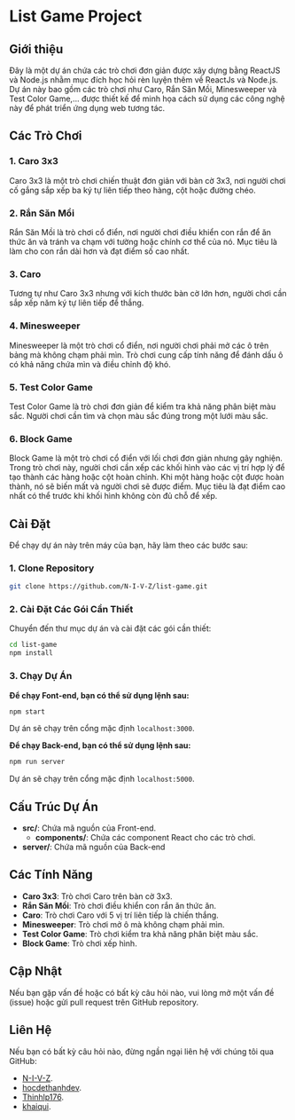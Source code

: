 # List Game Project

## Giới thiệu

Đây là một dự án chứa các trò chơi đơn giản được xây dựng bằng ReactJS và Node.js nhằm mục đích học hỏi rèn luyện thêm về ReactJs và Node.js. Dự án này bao gồm các trò chơi như Caro, Rắn Săn Mồi, Minesweeper và Test Color Game,... được thiết kế để minh họa cách sử dụng các công nghệ này để phát triển ứng dụng web tương tác.

## Các Trò Chơi

### 1. Caro 3x3

Caro 3x3 là một trò chơi chiến thuật đơn giản với bàn cờ 3x3, nơi người chơi cố gắng sắp xếp ba ký tự liên tiếp theo hàng, cột hoặc đường chéo.

### 2. Rắn Săn Mồi

Rắn Săn Mồi là trò chơi cổ điển, nơi người chơi điều khiển con rắn để ăn thức ăn và tránh va chạm với tường hoặc chính cơ thể của nó. Mục tiêu là làm cho con rắn dài hơn và đạt điểm số cao nhất.

### 3. Caro

Tương tự như Caro 3x3 nhưng với kích thước bàn cờ lớn hơn, người chơi cần sắp xếp năm ký tự liên tiếp để thắng.

### 4. Minesweeper

Minesweeper là một trò chơi cổ điển, nơi người chơi phải mở các ô trên bảng mà không chạm phải mìn. Trò chơi cung cấp tính năng để đánh dấu ô có khả năng chứa mìn và điều chỉnh độ khó.

### 5. Test Color Game

Test Color Game là trò chơi đơn giản để kiểm tra khả năng phân biệt màu sắc. Người chơi cần tìm và chọn màu sắc đúng trong một lưới màu sắc.

### 6. Block Game 

Block Game là một trò chơi cổ điển với lối chơi đơn giản nhưng gây nghiện. Trong trò chơi này, người chơi cần xếp các khối hình vào các vị trí hợp lý để tạo thành các hàng hoặc cột hoàn chỉnh. Khi một hàng hoặc cột được hoàn thành, nó sẽ biến mất và người chơi sẽ được điểm. Mục tiêu là đạt điểm cao nhất có thể trước khi khối hình không còn đủ chỗ để xếp.

## Cài Đặt

Để chạy dự án này trên máy của bạn, hãy làm theo các bước sau:

### 1. Clone Repository

```bash
git clone https://github.com/N-I-V-Z/list-game.git
```

### 2. Cài Đặt Các Gói Cần Thiết

Chuyển đến thư mục dự án và cài đặt các gói cần thiết:

```bash
cd list-game
npm install
```

### 3. Chạy Dự Án

**Để chạy Font-end, bạn có thể sử dụng lệnh sau:**

```bash
npm start
```

Dự án sẽ chạy trên cổng mặc định `localhost:3000`.

**Để chạy Back-end, bạn có thể sử dụng lệnh sau:**

```bash
npm run server
```

Dự án sẽ chạy trên cổng mặc định `localhost:5000`.

## Cấu Trúc Dự Án

- **src/**: Chứa mã nguồn của Front-end.
  - **components/**: Chứa các component React cho các trò chơi.
- **server/**: Chứa mã nguồn của Back-end

## Các Tính Năng

- **Caro 3x3**: Trò chơi Caro trên bàn cờ 3x3.
- **Rắn Săn Mồi**: Trò chơi điều khiển con rắn ăn thức ăn.
- **Caro**: Trò chơi Caro với 5 vị trí liên tiếp là chiến thắng.
- **Minesweeper**: Trò chơi mở ô mà không chạm phải mìn.
- **Test Color Game**: Trò chơi kiểm tra khả năng phân biệt màu sắc.
- **Block Game**: Trò chơi xếp hình.

## Cập Nhật

Nếu bạn gặp vấn đề hoặc có bất kỳ câu hỏi nào, vui lòng mở một vấn đề (issue) hoặc gửi pull request trên GitHub repository.

## Liên Hệ

Nếu bạn có bất kỳ câu hỏi nào, đừng ngần ngại liên hệ với chúng tôi qua GitHub: 
- [N-I-V-Z](https://github.com/N-I-V-Z).
- [hocdethanhdev](https://github.com/hocdethanhdev).
- [Thinhlp176](https://github.com/Thinhlp176).
- [khaiqui](https://github.com/khaiqui).
